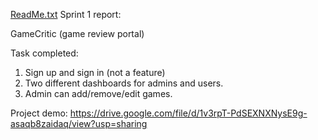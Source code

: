 [ReadMe.txt](https://github.com/user-attachments/files/21650389/ReadMe.txt)
Sprint 1 report:

GameCritic (game review portal)

Task completed:
1. Sign up and sign in (not a feature)
2. Two different dashboards for admins and users.
3. Admin can add/remove/edit games.

Project demo: https://drive.google.com/file/d/1v3rpT-PdSEXNXNysE9g-asaqb8zaidaq/view?usp=sharing
